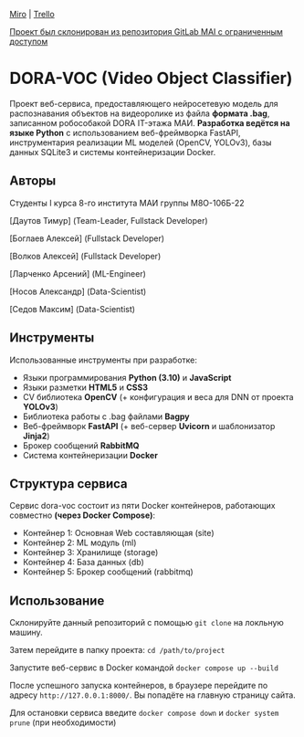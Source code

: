 
[Miro](https://miro.com/app/board/uXjVPhO69BU=/)
| [Trello](https://trello.com/b/ii537v4e/dora-voc)

[Проект был склонирован из репозитория GitLab MAI с ограниченным доступом](https://gitlab.mai.ru/gpk-it/it-project)

# DORA-VOC (Video Object Classifier)
Проект веб-сервиса, предоставляющего нейросетевую модель для
распознавания объектов на видеоролике из файла **формата .bag**, записанном робособакой DORA IT-этажа МАИ.
**Разработка ведётся на языке Python** с использованием веб-фреймворка FastAPI, инструментария реализации ML моделей (OpenCV, YOLOv3), базы данных SQLite3 и системы контейнеризации Docker.

## Авторы
Студенты I курса 8-го института МАИ группы М8О-106Б-22

[Даутов Тимур] (Team-Leader, Fullstack Developer)

[Боглаев Алексей] (Fullstack Developer)

[Волков Алексей] (Fullstack Developer)

[Ларченко Арсений] (ML-Engineer)

[Носов Александр] (Data-Scientist)

[Седов Максим] (Data-Scientist)

## Инструменты
Использованные инструменты при разработке:
* Языки программирования **Python (3.10)** и **JavaScript**
* Языки разметки **HTML5** и **CSS3**
* CV библиотека **OpenCV** (+ конфигурация и веса для DNN от проекта **YOLOv3**)
* Библиотека работы с .bag файлами **Bagpy**
* Веб-фреймворк **FastAPI** (+ веб-сервер **Uvicorn** и шаблонизатор **Jinja2**)
* Брокер сообщений **RabbitMQ**
* Система контейнеризации **Docker**

## Структура сервиса
Сервис dora-voc состоит из пяти Docker контейнеров, работающих совместно **(через Docker Compose)**:

* Контейнер 1: Основная Web составляющая (site)
* Контейнер 2: ML модуль (ml)
* Контейнер 3: Хранилище (storage)
* Контейнер 4: База данных (db)
* Контейнер 5: Брокер сообщений (rabbitmq)


## Использование
Склонируйте данный репозиторий с помощью ```git clone``` на локльную машину.

Затем перейдите в папку проекта:
```cd /path/to/project```

Запустите веб-сервис в Docker командой 
```docker compose up --build```

После успешного запуска контейнеров, в браузере перейдите по адресу ```http://127.0.0.1:8000/```.
Вы попадёте на главную страницу сайта.

Для остановки сервиса введите ```docker compose down``` и ```docker system prune``` (при необходимости)
